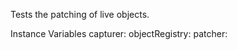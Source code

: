 Tests the patching of live objects.

Instance Variables
	capturer:		<SquotObjectCapturer>
	objectRegistry:		<SquotObjectRegistry>
	patcher:		<SquotObjectPatcher>
